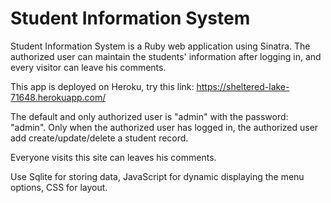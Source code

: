 # Student Information System

Student Information System is a Ruby web application using Sinatra. The authorized user can maintain the students' information after logging in, and every visitor can leave his comments.

This app is deployed on Heroku, try this link: https://sheltered-lake-71648.herokuapp.com/

The default and only authorized user is "admin" with the password: "admin".
Only when the authorized user has logged in, the authorized user add create/update/delete a student record.

Everyone visits this site can leaves his comments.

Use Sqlite for storing data, JavaScript for dynamic displaying the menu options, CSS for layout. 


